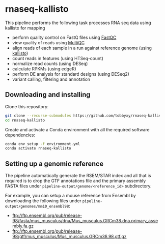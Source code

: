 # rnaseq-kallisto

This pipeline performs the following task
processes RNA seq data using kallisto for mapping

- perform quality control on FastQ files using [FastQC](https://www.bioinformatics.babraham.ac.uk/projects/fastqc/)
- view quality of reads using [MultiQC](https://multiqc.info/)
- align reads of each sample in a run against reference genome (using [kallisto](https://github.com/pachterlab/kallisto)) 
- count reads in features (using HTSeq-count)
- normalize read counts (using DESeq)
- calculate RPKMs (using edgeR)
- perform DE analysis for standard designs (using DESeq2)
- variant calling, filtering and annotation

 
 ## Downloading and installing

Clone this repository:

```bash
git clone --recurse-submodules https://github.com/tobbyxy/rnaseq-kallisto
cd rnaseq-kallisto
```

Create and activate a Conda environment with all the required software
dependencies:

```bash
conda env setup -f environment.yml
conda activate rnaseq-kallisto
```

## Setting up a genomic reference


The pipeline automatically generate the RSEM/STAR index and all that is
required is to drop the GTF annotations file and the primary assembly FASTA
files under `pipeline-output/genome/<reference_id>` subdirectory.

For example, you can setup a mouse reference from Ensembl by downloading the
following files under `pipeline-output/genomes/mm10_ensembl98`:

 - ftp://ftp.ensembl.org/pub/release-98/fasta/mus_musculus/dna/Mus_musculus.GRCm38.dna.primary_assembly.fa.gz
 - ftp://ftp.ensembl.org/pub/release-98/gtf/mus_musculus/Mus_musculus.GRCm38.98.gtf.gz
